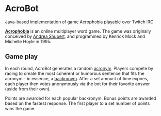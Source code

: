 # AcroBot
Java-based implementation of game Acrophobia playable over Twitch IRC

**[Acrophobia](http://en.wikipedia.org/wiki/Acrophobia_(game))** is an online multiplayer word game. The game was originally conceived by [Andrea Shubert](http://en.wikipedia.org/wiki/Andrea_Jennifer_Shubert), and programmed by Kenrick Mock and Michelle Hoyle in 1995.

Game play
---------

In each round, AcroBot generates a random [acronym](http://en.wikipedia.org/wiki/Acronym). Players compete by racing to create the most coherent or humorous sentence that fits the acronym - in essence, a [backronym](http://en.wikipedia.org/wiki/Backronym). After a set amount of time expires, each player then votes anonymously via the bot for their favorite answer (aside from their own).

Points are awarded for each popular backronym. Bonus points are awarded based on the fastest response. The first player to a set number of points wins the game.
